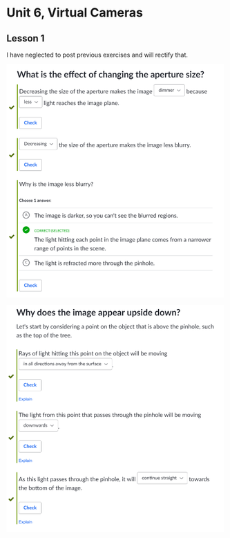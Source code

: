 # Unit 6, Virtual Cameras
## Lesson 1
I have neglected to post previous exercises and will rectify that. 

![first-question](https://github.com/MasqueradeOfSilence/pixar-in-a-box/blob/main/virtual_cameras/pinhole-camera-1.png?raw=true)

![second-question](https://github.com/MasqueradeOfSilence/pixar-in-a-box/blob/main/virtual_cameras/pinhole-camera-2.png?raw=true)
